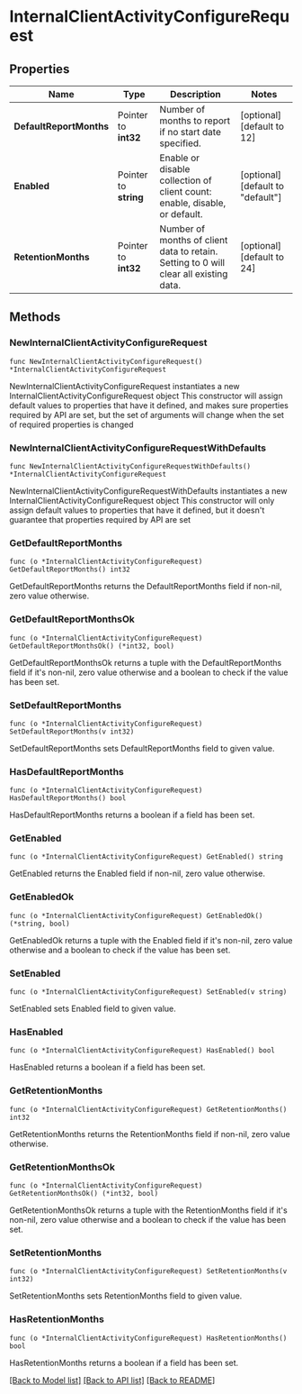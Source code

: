 # InternalClientActivityConfigureRequest


## Properties

Name | Type | Description | Notes
------------ | ------------- | ------------- | -------------
**DefaultReportMonths** | Pointer to **int32** | Number of months to report if no start date specified. | [optional] [default to 12]
**Enabled** | Pointer to **string** | Enable or disable collection of client count: enable, disable, or default. | [optional] [default to "default"]
**RetentionMonths** | Pointer to **int32** | Number of months of client data to retain. Setting to 0 will clear all existing data. | [optional] [default to 24]



## Methods


### NewInternalClientActivityConfigureRequest

`func NewInternalClientActivityConfigureRequest() *InternalClientActivityConfigureRequest`

NewInternalClientActivityConfigureRequest instantiates a new InternalClientActivityConfigureRequest object
This constructor will assign default values to properties that have it defined,
and makes sure properties required by API are set, but the set of arguments
will change when the set of required properties is changed

### NewInternalClientActivityConfigureRequestWithDefaults

`func NewInternalClientActivityConfigureRequestWithDefaults() *InternalClientActivityConfigureRequest`

NewInternalClientActivityConfigureRequestWithDefaults instantiates a new InternalClientActivityConfigureRequest object
This constructor will only assign default values to properties that have it defined,
but it doesn't guarantee that properties required by API are set


### GetDefaultReportMonths

`func (o *InternalClientActivityConfigureRequest) GetDefaultReportMonths() int32`

GetDefaultReportMonths returns the DefaultReportMonths field if non-nil, zero value otherwise.

### GetDefaultReportMonthsOk

`func (o *InternalClientActivityConfigureRequest) GetDefaultReportMonthsOk() (*int32, bool)`

GetDefaultReportMonthsOk returns a tuple with the DefaultReportMonths field if it's non-nil, zero value otherwise
and a boolean to check if the value has been set.

### SetDefaultReportMonths

`func (o *InternalClientActivityConfigureRequest) SetDefaultReportMonths(v int32)`

SetDefaultReportMonths sets DefaultReportMonths field to given value.


### HasDefaultReportMonths

`func (o *InternalClientActivityConfigureRequest) HasDefaultReportMonths() bool`

HasDefaultReportMonths returns a boolean if a field has been set.




### GetEnabled

`func (o *InternalClientActivityConfigureRequest) GetEnabled() string`

GetEnabled returns the Enabled field if non-nil, zero value otherwise.

### GetEnabledOk

`func (o *InternalClientActivityConfigureRequest) GetEnabledOk() (*string, bool)`

GetEnabledOk returns a tuple with the Enabled field if it's non-nil, zero value otherwise
and a boolean to check if the value has been set.

### SetEnabled

`func (o *InternalClientActivityConfigureRequest) SetEnabled(v string)`

SetEnabled sets Enabled field to given value.


### HasEnabled

`func (o *InternalClientActivityConfigureRequest) HasEnabled() bool`

HasEnabled returns a boolean if a field has been set.




### GetRetentionMonths

`func (o *InternalClientActivityConfigureRequest) GetRetentionMonths() int32`

GetRetentionMonths returns the RetentionMonths field if non-nil, zero value otherwise.

### GetRetentionMonthsOk

`func (o *InternalClientActivityConfigureRequest) GetRetentionMonthsOk() (*int32, bool)`

GetRetentionMonthsOk returns a tuple with the RetentionMonths field if it's non-nil, zero value otherwise
and a boolean to check if the value has been set.

### SetRetentionMonths

`func (o *InternalClientActivityConfigureRequest) SetRetentionMonths(v int32)`

SetRetentionMonths sets RetentionMonths field to given value.


### HasRetentionMonths

`func (o *InternalClientActivityConfigureRequest) HasRetentionMonths() bool`

HasRetentionMonths returns a boolean if a field has been set.









[[Back to Model list]](../README.md#documentation-for-models) [[Back to API list]](../README.md#documentation-for-api-endpoints) [[Back to README]](../README.md)


